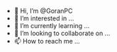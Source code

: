 - 👋 Hi, I’m @GoranPC
- 👀 I’m interested in ...
- 🌱 I’m currently learning ...
- 💞️ I’m looking to collaborate on ...
- 📫 How to reach me ...

<!---
GoranPC/GoranPC is a ✨ special ✨ repository because its `README.md` (this file) appears on your GitHub profile.
You can click the Preview link to take a look at your changes.
--->
